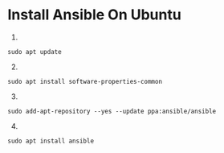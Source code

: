 # Install Ansible On Ubuntu
1. 
```
sudo apt update
```
2. 
```
sudo apt install software-properties-common
```
3. 
```
sudo add-apt-repository --yes --update ppa:ansible/ansible
```
4. 
```
sudo apt install ansible
```